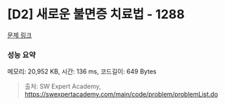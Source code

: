 # [D2] 새로운 불면증 치료법 - 1288 

[문제 링크](https://swexpertacademy.com/main/code/problem/problemDetail.do?contestProbId=AV18_yw6I9MCFAZN) 

### 성능 요약

메모리: 20,952 KB, 시간: 136 ms, 코드길이: 649 Bytes



> 출처: SW Expert Academy, https://swexpertacademy.com/main/code/problem/problemList.do